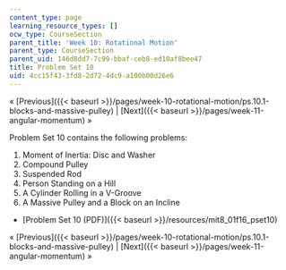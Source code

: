 ```yaml
---
content_type: page
learning_resource_types: []
ocw_type: CourseSection
parent_title: 'Week 10: Rotational Motion'
parent_type: CourseSection
parent_uid: 146d8dd7-7c99-bbaf-ceb8-ed10af8bee47
title: Problem Set 10
uid: 4cc15f43-3fd8-2d72-4dc9-a100b00d26e6
---
```


« [Previous]({{< baseurl >}}/pages/week-10-rotational-motion/ps.10.1-blocks-and-massive-pulley) | [Next]({{< baseurl >}}/pages/week-11-angular-momentum) »

Problem Set 10 contains the following problems:

1.  Moment of Inertia: Disc and Washer
2.  Compound Pulley
3.  Suspended Rod
4.  Person Standing on a Hill
5.  A Cylinder Rolling in a V-Groove
6.  A Massive Pulley and a Block on an Incline

*   [Problem Set 10 (PDF)]({{< baseurl >}}/resources/mit8_01f16_pset10)

« [Previous]({{< baseurl >}}/pages/week-10-rotational-motion/ps.10.1-blocks-and-massive-pulley) | [Next]({{< baseurl >}}/pages/week-11-angular-momentum) »